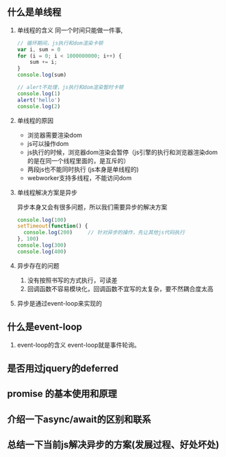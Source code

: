##  什么是单线程
1. 单线程的含义
同一个时间只能做一件事,
    ```js
    // 循环期间，js执行和dom渲染卡顿
    var i, sum = 0
    for (i = 0; i < 1000000000; i++) {
        sum += i;
    }
    console.log(sum)
    
    // alert不处理，js执行和dom渲染暂时卡顿
    console.log(1)
    alert('hello')
    console.log(2)
    ```

2. 单线程的原因
    - 浏览器需要渲染dom
    - js可以操作dom
    - js执行的时候，浏览器dom渲染会暂停（js引擎的执行和浏览器渲染dom的是在同一个线程里面的，是互斥的）
    - 两段js也不能同时执行 (js本身是单线程的)
    - webworker支持多线程，不能访问dom


3. 单线程解决方案是异步

    异步本身又会有很多问题，所以我们需要异步的解决方案
    ```js
    console.log(100)
    setTimeout(function() {
      console.log(200)     // 针对异步的操作，先让其他js代码执行
    }, 100)
    console.log(300)
    console.log(400)
    ```

4.  异步存在的问题
    1. 没有按照书写的方式执行，可读差
    2. 回调函数不容易模块化，回调函数不宜写的太复杂，要不然耦合度太高

5. 异步是通过event-loop来实现的

## 什么是event-loop
1. event-loop的含义
    event-loop就是事件轮询。
    
    




## 是否用过jquery的deferred


## promise 的基本使用和原理


## 介绍一下async/await的区别和联系

## 总结一下当前js解决异步的方案(发展过程、好处坏处)